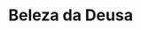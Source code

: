 # Beleza da Deusa

<!-- Ainda não decidi o que é, mas foi o jeito errado que chamaram o manjar (https://www.tudogostoso.com.br/receita/364-manjar-de-coco.html) que mãe fez no ano novo -->
